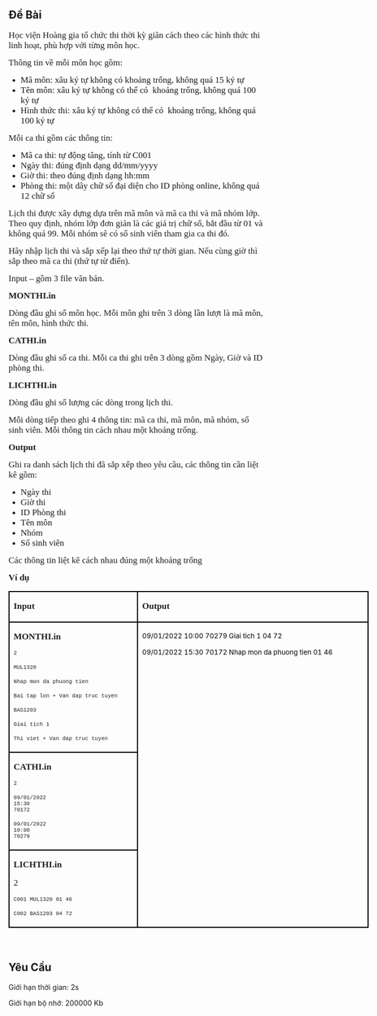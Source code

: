 ## Đề Bài
<div class="submit__des">
<p style="text-align:left;"><span style="font-size:16px;"><span style="font-family:SFProDisplay;"><span style="color:#1f1f1f;"><span style="font-size:13pt;"><span style="font-family:SFProDisplay;"><span style="font-family:'Times New Roman', serif;">Học viện Hoàng gia tổ chức thi thời kỳ giãn cách theo các hình thức thi linh hoạt, phù hợp với từng môn học.</span></span></span></span></span></span></p>
<p style="text-align:left;"><span style="font-size:16px;"><span style="font-family:SFProDisplay;"><span style="color:#1f1f1f;"><span style="font-size:13pt;"><span style="font-family:SFProDisplay;"><span style="font-family:'Times New Roman', serif;">Thông tin về mỗi môn học gồm:</span></span></span></span></span></span></p>
<ul>
<li><span style="font-size:13pt;"><span style="font-family:SFProDisplay;"><span style="font-family:'Times New Roman', serif;">Mã môn: xâu ký tự không có khoảng trống, không quá 15 ký tự</span></span></span></li>
<li><span style="font-size:13pt;"><span style="font-family:SFProDisplay;"><span style="font-family:'Times New Roman', serif;">Tên môn: xâu ký tự không có thể có  khoảng trống, không quá 100 ký tự</span></span></span></li>
<li><span style="font-size:13pt;"><span style="font-family:SFProDisplay;"><span style="font-family:'Times New Roman', serif;">Hình thức thi: xâu ký tự không có thể có  khoảng trống, không quá 100 ký tự</span></span></span></li>
</ul>
<p style="text-align:left;"><span style="font-size:16px;"><span style="font-family:SFProDisplay;"><span style="color:#1f1f1f;"><span style="font-size:13pt;"><span style="font-family:SFProDisplay;"><span style="font-family:'Times New Roman', serif;">Mỗi ca thi gồm các thông tin:</span></span></span></span></span></span></p>
<ul>
<li><span style="font-size:13pt;"><span style="font-family:SFProDisplay;"><span style="font-family:'Times New Roman', serif;">Mã ca thi: tự động tăng, tính từ C001</span></span></span></li>
<li><span style="font-size:13pt;"><span style="font-family:SFProDisplay;"><span style="font-family:'Times New Roman', serif;">Ngày thi: đúng định dạng dd/mm/yyyy</span></span></span></li>
<li><span style="font-size:13pt;"><span style="font-family:SFProDisplay;"><span style="font-family:'Times New Roman', serif;">Giờ thi: theo đúng định dạng hh:mm</span></span></span></li>
<li><span style="font-size:13pt;"><span style="font-family:SFProDisplay;"><span style="font-family:'Times New Roman', serif;">Phòng thi: một dãy chữ số đại diện cho ID phòng online, không quá 12 chữ số</span></span></span></li>
</ul>
<p style="text-align:left;"><span style="font-size:16px;"><span style="font-family:SFProDisplay;"><span style="color:#1f1f1f;"><span style="font-size:13pt;"><span style="font-family:SFProDisplay;"><span style="font-family:'Times New Roman', serif;">Lịch thi được xây dựng dựa trên mã môn và mã ca thi và mã nhóm lớp. Theo quy định, nhóm lớp đơn giản là các giá trị chữ số, bắt đầu từ 01 và không quá 99. Mỗi nhóm sẽ có số sinh viên tham gia ca thi đó.</span></span></span></span></span></span></p>
<p style="text-align:left;"><span style="font-size:16px;"><span style="font-family:SFProDisplay;"><span style="color:#1f1f1f;"><span style="font-size:13pt;"><span style="font-family:SFProDisplay;"><span style="font-family:'Times New Roman', serif;">Hãy nhập lịch thi và sắp xếp lại theo thứ tự thời gian. Nếu cùng giờ thì sắp theo mã ca thi (thứ tự từ điển).</span></span></span></span></span></span></p>
<p style="text-align:left;"><span style="font-size:16px;"><span style="font-family:SFProDisplay;"><span style="color:#1f1f1f;"><span style="font-size:13pt;"><span style="font-family:SFProDisplay;"><span style="font-family:'Times New Roman', serif;">Input – gồm 3 file văn bản.</span></span></span></span></span></span></p>
<p style="text-align:left;"><span style="font-size:16px;"><span style="font-family:SFProDisplay;"><span style="color:#1f1f1f;"><span style="font-size:13pt;"><span style="font-family:SFProDisplay;"><span style="font-family:'Times New Roman', serif;"><strong>MONTHI.in</strong></span></span></span></span></span></span></p>
<p style="text-align:left;"><span style="font-size:16px;"><span style="font-family:SFProDisplay;"><span style="color:#1f1f1f;"><span style="font-size:13pt;"><span style="font-family:SFProDisplay;"><span style="font-family:'Times New Roman', serif;">Dòng đầu ghi số môn học. Mỗi môn ghi trên 3 dòng lần lượt là mã môn, tên môn, hình thức thi.</span></span></span></span></span></span></p>
<p style="text-align:left;"><span style="font-size:16px;"><span style="font-family:SFProDisplay;"><span style="color:#1f1f1f;"><span style="font-size:13pt;"><span style="font-family:SFProDisplay;"><span style="font-family:'Times New Roman', serif;"><strong>CATHI.in</strong></span></span></span></span></span></span></p>
<p style="text-align:left;"><span style="font-size:16px;"><span style="font-family:SFProDisplay;"><span style="color:#1f1f1f;"><span style="font-size:13pt;"><span style="font-family:SFProDisplay;"><span style="font-family:'Times New Roman', serif;">Dòng đầu ghi số ca thi. Mỗi ca thi ghi trên 3 dòng gồm Ngày, Giờ và ID phòng thi.</span></span></span></span></span></span></p>
<p style="text-align:left;"><span style="font-size:16px;"><span style="font-family:SFProDisplay;"><span style="color:#1f1f1f;"><span style="font-size:13pt;"><span style="font-family:SFProDisplay;"><span style="font-family:'Times New Roman', serif;"><strong>LICHTHI.in</strong></span></span></span></span></span></span></p>
<p style="text-align:left;"><span style="font-size:16px;"><span style="font-family:SFProDisplay;"><span style="color:#1f1f1f;"><span style="font-size:13pt;"><span style="font-family:SFProDisplay;"><span style="font-family:'Times New Roman', serif;">Dòng đầu ghi số lượng các dòng trong lịch thi.</span></span></span></span></span></span></p>
<p style="text-align:left;"><span style="font-size:16px;"><span style="font-family:SFProDisplay;"><span style="color:#1f1f1f;"><span style="font-size:13pt;"><span style="font-family:SFProDisplay;"><span style="font-family:'Times New Roman', serif;">Mỗi dòng tiếp theo ghi 4 thông tin: mã ca thi, mã môn, mã nhóm, số sinh viên. Mỗi thông tin cách nhau một khoảng trống.</span></span></span></span></span></span></p>
<p style="text-align:left;"><span style="font-size:16px;"><span style="font-family:SFProDisplay;"><span style="color:#1f1f1f;"><span style="font-size:13pt;"><span style="font-family:SFProDisplay;"><span style="font-family:'Times New Roman', serif;"><strong>Output</strong></span></span></span></span></span></span></p>
<p style="text-align:left;"><span style="font-size:16px;"><span style="font-family:SFProDisplay;"><span style="color:#1f1f1f;"><span style="font-size:13pt;"><span style="font-family:SFProDisplay;"><span style="font-family:'Times New Roman', serif;">Ghi ra danh sách lịch thi đã sắp xếp theo yêu cầu, các thông tin cần liệt kê gồm:</span></span></span></span></span></span></p>
<ul>
<li><span style="font-size:13pt;"><span style="font-family:SFProDisplay;"><span style="font-family:'Times New Roman', serif;">Ngày thi</span></span></span></li>
<li><span style="font-size:13pt;"><span style="font-family:SFProDisplay;"><span style="font-family:'Times New Roman', serif;">Giờ thi</span></span></span></li>
<li><span style="font-size:13pt;"><span style="font-family:SFProDisplay;"><span style="font-family:'Times New Roman', serif;">ID Phòng thi</span></span></span></li>
<li><span style="font-size:13pt;"><span style="font-family:SFProDisplay;"><span style="font-family:'Times New Roman', serif;">Tên môn</span></span></span></li>
<li><span style="font-size:13pt;"><span style="font-family:SFProDisplay;"><span style="font-family:'Times New Roman', serif;">Nhóm</span></span></span></li>
<li><span style="font-size:13pt;"><span style="font-family:SFProDisplay;"><span style="font-family:'Times New Roman', serif;">Số sinh viên</span></span></span></li>
</ul>
<p style="text-align:left;"><span style="font-size:16px;"><span style="font-family:SFProDisplay;"><span style="color:#1f1f1f;"><span style="font-size:13pt;"><span style="font-family:SFProDisplay;"><span style="font-family:'Times New Roman', serif;">Các thông tin liệt kê cách nhau đúng một khoảng trống</span></span></span></span></span></span></p>
<p style="text-align:left;"><span style="font-size:16px;"><span style="font-family:SFProDisplay;"><span style="color:#1f1f1f;"><span style="font-size:13pt;"><span style="font-family:SFProDisplay;"><span style="font-family:'Times New Roman', serif;"><strong>Ví dụ</strong></span></span></span></span></span></span></p>
<table cellspacing="0" class="MsoTableGrid" style="border-collapse:collapse;border:none;color:#1f1f1f;font-family:SFProDisplay;font-size:16px;font-style:normal;font-weight:400;text-align:left;width:709px;">
<tr>
<td style="border-bottom:2px solid #000000;border-left:2px solid #000000;border-right:2px solid #000000;border-top:2px solid #000000;vertical-align:top;width:246px;">
<p><span style="font-family:SFProDisplay;"><span style="font-family:SFProDisplay;"><span style="font-size:13pt;"><span style="font-family:SFProDisplay;"><span style="font-family:'Times New Roman', serif;"><strong>Input</strong></span></span></span></span></span></p>
</td>
<td style="border-bottom:2px solid #000000;border-left:none;border-right:2px solid #000000;border-top:2px solid #000000;vertical-align:top;width:463px;">
<p><span style="font-family:SFProDisplay;"><span style="font-family:SFProDisplay;"><span style="font-size:13pt;"><span style="font-family:SFProDisplay;"><span style="font-family:'Times New Roman', serif;"><strong>Output</strong></span></span></span></span></span></p>
</td>
</tr>
<tr>
<td style="border-bottom:2px solid #000000;border-left:2px solid #000000;border-right:2px solid #000000;border-top:none;vertical-align:top;width:246px;">
<p><span style="font-family:SFProDisplay;"><span style="font-family:SFProDisplay;"><span style="font-size:13pt;"><span style="font-family:SFProDisplay;"><span style="font-family:'Times New Roman', serif;"><strong>MONTHI.in</strong></span></span></span></span></span></p>
<p><span style="font-family:SFProDisplay;"><span style="font-family:SFProDisplay;"><span style="font-size:13pt;"><span style="font-family:SFProDisplay;"><span style="font-family:'Times New Roman', serif;"><span style="font-size:8pt;"><span style="font-family:SFProDisplay;"><span style="font-family:'Courier New';">2</span></span></span></span></span></span></span></span></p>
<p><span style="font-family:SFProDisplay;"><span style="font-family:SFProDisplay;"><span style="font-size:13pt;"><span style="font-family:SFProDisplay;"><span style="font-family:'Times New Roman', serif;"><span style="font-size:8pt;"><span style="font-family:SFProDisplay;"><span style="font-family:'Courier New';">MUL1320</span></span></span></span></span></span></span></span></p>
<p><span style="font-family:SFProDisplay;"><span style="font-family:SFProDisplay;"><span style="font-size:13pt;"><span style="font-family:SFProDisplay;"><span style="font-family:'Times New Roman', serif;"><span style="font-size:8pt;"><span style="font-family:SFProDisplay;"><span style="font-family:'Courier New';">Nhap mon da phuong tien</span></span></span></span></span></span></span></span></p>
<p><span style="font-family:SFProDisplay;"><span style="font-family:SFProDisplay;"><span style="font-size:13pt;"><span style="font-family:SFProDisplay;"><span style="font-family:'Times New Roman', serif;"><span style="font-size:8pt;"><span style="font-family:SFProDisplay;"><span style="font-family:'Courier New';">Bai tap lon + Van dap truc tuyen</span></span></span></span></span></span></span></span></p>
<p><span style="font-family:SFProDisplay;"><span style="font-family:SFProDisplay;"><span style="font-size:13pt;"><span style="font-family:SFProDisplay;"><span style="font-family:'Times New Roman', serif;"><span style="font-size:8pt;"><span style="font-family:SFProDisplay;"><span style="font-family:'Courier New';">BAS1203</span></span></span></span></span></span></span></span></p>
<p><span style="font-family:SFProDisplay;"><span style="font-family:SFProDisplay;"><span style="font-size:13pt;"><span style="font-family:SFProDisplay;"><span style="font-family:'Times New Roman', serif;"><span style="font-size:8pt;"><span style="font-family:SFProDisplay;"><span style="font-family:'Courier New';">Giai tich 1</span></span></span></span></span></span></span></span></p>
<p><span style="font-family:SFProDisplay;"><span style="font-family:SFProDisplay;"><span style="font-size:13pt;"><span style="font-family:SFProDisplay;"><span style="font-family:'Times New Roman', serif;"><span style="font-size:8pt;"><span style="font-family:SFProDisplay;"><span style="font-family:'Courier New';">Thi viet + Van dap truc tuyen</span></span></span></span></span></span></span></span></p>
</td>
<td rowspan="3" style="border-bottom:2px solid #000000;border-left:none;border-right:2px solid #000000;border-top:none;vertical-align:top;width:463px;">
<p><span style="font-family:SFProDisplay;"><span style="font-family:SFProDisplay;"><span style="font-size:13pt;"><span style="font-family:SFProDisplay;"><span style="font-family:'Times New Roman', serif;"><span style="font-size:10pt;"><span style="font-family:SFProDisplay;"><span style="font-family:'Courier New';"><span style="font-family:SFProDisplay;"><span style="color:#000000;">09/01/2022 10:00 70279 Giai tich 1 04</span></span></span></span></span><span style="font-size:10pt;"><span style="font-family:SFProDisplay;"><span style="font-family:'Courier New';"><span style="font-family:SFProDisplay;"><span style="color:#000000;"> 72</span></span></span></span></span></span></span></span></span></span></p>
<p><span style="font-family:SFProDisplay;"><span style="font-family:SFProDisplay;"><span style="font-size:13pt;"><span style="font-family:SFProDisplay;"><span style="font-family:'Times New Roman', serif;"><span style="font-size:10pt;"><span style="font-family:SFProDisplay;"><span style="font-family:'Courier New';"><span style="font-family:SFProDisplay;"><span style="color:#000000;">09/01/2022 15:30 70172 Nhap mon da phuong tien 01</span></span></span></span></span><span style="font-size:10pt;"><span style="font-family:SFProDisplay;"><span style="font-family:'Courier New';"><span style="font-family:SFProDisplay;"><span style="color:#000000;"> 46</span></span></span></span></span></span></span></span></span></span></p>
<p><span style="font-family:SFProDisplay;"><span style="font-family:SFProDisplay;"> </span></span></p>
</td>
</tr>
<tr>
<td style="border-bottom:2px solid #000000;border-left:2px solid #000000;border-right:2px solid #000000;border-top:none;height:167px;vertical-align:top;width:246px;">
<p><span style="font-family:SFProDisplay;"><span style="font-family:SFProDisplay;"><span style="font-size:13pt;"><span style="font-family:SFProDisplay;"><span style="font-family:'Times New Roman', serif;"><strong>CATHI.in</strong></span></span></span></span></span></p>
<p><span style="font-family:SFProDisplay;"><span style="font-family:SFProDisplay;"><span style="font-size:13pt;"><span style="font-family:SFProDisplay;"><span style="font-family:'Times New Roman', serif;"><span style="font-size:8pt;"><span style="font-family:SFProDisplay;"><span style="font-family:'Courier New';">2</span></span></span></span></span></span></span></span></p>
<p><span style="font-family:SFProDisplay;"><span style="font-family:SFProDisplay;"><span style="font-size:13pt;"><span style="font-family:SFProDisplay;"><span style="font-family:'Times New Roman', serif;"><span style="font-size:8pt;"><span style="font-family:SFProDisplay;"><span style="font-family:'Courier New';">09/01/2022<br/>
			15:30<br/>
			70172</span></span></span></span></span></span></span></span></p>
<p><span style="font-family:SFProDisplay;"><span style="font-family:SFProDisplay;"><span style="font-size:13pt;"><span style="font-family:SFProDisplay;"><span style="font-family:'Times New Roman', serif;"><span style="font-size:8pt;"><span style="font-family:SFProDisplay;"><span style="font-family:'Courier New';">09/01/2022<br/>
			10:00<br/>
			70279</span></span></span></span></span></span></span></span></p>
</td>
</tr>
<tr>
<td style="border-bottom:2px solid #000000;border-left:2px solid #000000;border-right:2px solid #000000;border-top:none;vertical-align:top;width:246px;">
<p><span style="font-family:SFProDisplay;"><span style="font-family:SFProDisplay;"><span style="font-size:13pt;"><span style="font-family:SFProDisplay;"><span style="font-family:'Times New Roman', serif;"><strong>LICHTHI.in</strong></span></span></span></span></span></p>
<p><span style="font-family:SFProDisplay;"><span style="font-family:SFProDisplay;"><span style="font-size:13pt;"><span style="font-family:SFProDisplay;"><span style="font-family:'Times New Roman', serif;">2</span></span></span></span></span></p>
<p><span style="font-family:SFProDisplay;"><span style="font-family:SFProDisplay;"><span style="font-size:13pt;"><span style="font-family:SFProDisplay;"><span style="font-family:'Times New Roman', serif;"><span style="font-size:8pt;"><span style="font-family:SFProDisplay;"><span style="font-family:'Courier New';">C001 MUL1320 01 46</span></span></span></span></span></span></span></span></p>
<p><span style="font-family:SFProDisplay;"><span style="font-family:SFProDisplay;"><span style="font-size:13pt;"><span style="font-family:SFProDisplay;"><span style="font-family:'Times New Roman', serif;"><span style="font-size:8pt;"><span style="font-family:SFProDisplay;"><span style="font-family:'Courier New';">C002 BAS1203 04 72</span></span></span></span></span></span></span></span></p>
</td>
</tr>
</table>
<p style="text-align:left;"><span style="font-size:16px;"><span style="font-family:SFProDisplay;"><span style="color:#1f1f1f;"> </span></span></span></p>
<p style="clear: left"></p>
</div>

## Yêu Cầu
<div class="submit__req">
<p>Giới hạn thời gian: <span>2s</span></p>
<p>Giới hạn bộ nhớ: <span>200000 Kb</span></p>
</div>
